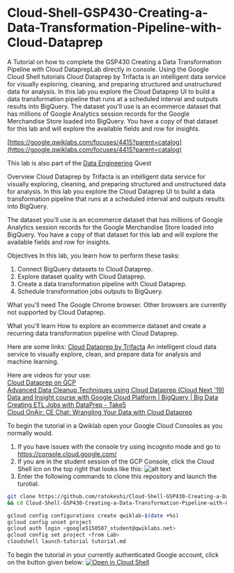 # Cloud-Shell-GSP430-Creating-a-Data-Transformation-Pipeline-with-Cloud-Dataprep
A Tutorial on how to complete the GSP430 Creating a Data Transformation Pipeline with Cloud DataprepLab directly in console. Using the Google Cloud Shell tutorials
Cloud Dataprep by Trifacta is an intelligent data service for visually exploring, cleaning, and preparing structured and unstructured data for analysis. In this lab you explore the Cloud Dataprep UI to build a data transformation pipeline that runs at a scheduled interval and outputs results into BigQuery.  The dataset you'll use is an ecommerce dataset that has millions of Google Analytics session records for the Google Merchandise Store loaded into BigQuery. You have a copy of that dataset for this lab and will explore the available fields and row for insights.

[https://google.qwiklabs.com/focuses/4415?parent=catalog](https://google.qwiklabs.com/focuses/4415?parent=catalog)

This lab is also part of the [Data Engineering](https://google.qwiklabs.com/quests/25) Quest


Overview
Cloud Dataprep by Trifacta is an intelligent data service for visually exploring, cleaning, and preparing structured and unstructured data for analysis. In this lab you explore the Cloud Dataprep UI to build a data transformation pipeline that runs at a scheduled interval and outputs results into BigQuery.

The dataset you'll use is an ecommerce dataset that has millions of Google Analytics session records for the Google Merchandise Store loaded into BigQuery. You have a copy of that dataset for this lab and will explore the available fields and row for insights.

Objectives
In this lab, you learn how to perform these tasks:

1. Connect BigQuery datasets to Cloud Dataprep.
1. Explore dataset quality with Cloud Dataprep.
1. Create a data transformation pipeline with Cloud Dataprep.
1. Schedule transformation jobs outputs to BigQuery.

What you'll need
The Google Chrome browser. Other browsers are currently not supported by Cloud Dataprep.

What you'll learn
How to explore an ecommerce dataset and create a recurring data transformation pipeline with Cloud Dataprep.

Here are some links: 
[Cloud Dataprep by Trifacta](https://cloud.google.com/dataprep/) An intelligent cloud data service to visually explore, clean, and prepare data for analysis and machine learning.

Here are videos for your use:  
[Cloud Dataprep on GCP](https://www.youtube.com/results?search_query=%22Google+Cloud+Platform%22+%22cloud+dataprep%22)  
[Advanced Data Cleanup Techniques using Cloud Dataprep (Cloud Next '19)](https://www.youtube.com/watch?v=etgirLS6s_A)  
[Data and Insight course with Google Cloud Platform | BigQuery | Big Data](https://www.youtube.com/watch?v=kNrnz5PWBuU)  
[Creating ETL Jobs with DataPrep - Take5](https://www.youtube.com/watch?v=DEh3pZIgJ9k)  
[Cloud OnAir: CE Chat: Wrangling Your Data with Cloud Dataprep](https://www.youtube.com/watch?v=GszTc7H5uHw)  


To begin the tutorial in a Qwiklab open your Google Cloud Consoles as you normally would.
1.  If you have issues with the console try using incognito mode and go to https://console.cloud.google.com/
2.  If you are in the student session of the GCP Console, click the Cloud Shell icn on the top right that looks like this: ![alt text](https://walkthroughs.googleusercontent.com/tutorial/resources/cloud-shell-icon-v1.svg "Cloud Shell Icon on the top right of the GCP Console")
3.  Enter the following commands to clone this repository and launch the turotial.
```bash
git clone https://github.com/ratokeshi/Cloud-Shell-GSP430-Creating-a-Data-Transformation-Pipeline-with-Cloud-Dataprep.git
&& cd Cloud-Shell-GSP430-Creating-a-Data-Transformation-Pipeline-with-Cloud-Dataprep && cloudshell launch-tutorial tutorial.md
```

```bash
gcloud config configurations create qwiklab-$(date +%s)
gcloud config unset project
gcloud auth login <google5150507_student@qwiklabs.net>
gcloud config set project <from Lab>
cloudshell launch-tutorial tutorial.md
```


To begin the tutorial in your currently authenticated Google account, click on the button given below:
[![Open in Cloud Shell](http://gstatic.com/cloudssh/images/open-btn.png)](https://console.cloud.google.com/cloudshell/open?git_repo=https://github.com/ratokeshi/Cloud-Shell-GSP430-Creating-a-Data-Transformation-Pipeline-with-Cloud-Dataprep&tutorial=tutorial.md)
